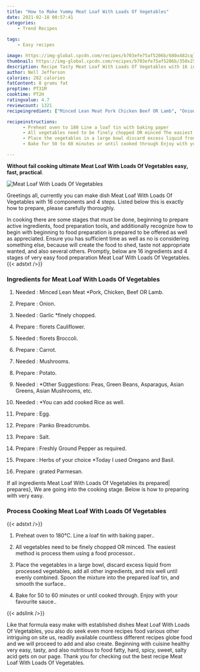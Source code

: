 ```yaml
---
title: "How to Make Yummy Meat Loaf With Loads Of Vegetables"
date: 2021-02-18 00:57:41
categories:
    - Trend Recipes
    
tags:
    - Easy recipes

image: https://img-global.cpcdn.com/recipes/b703efe75af5206b/680x482cq70/meat-loaf-with-loads-of-vegetables-recipe-main-photo.jpg
thumbnail: https://img-global.cpcdn.com/recipes/b703efe75af5206b/350x250cq70/meat-loaf-with-loads-of-vegetables-recipe-main-photo.jpg
description: Recipe Tasty Meat Loaf With Loads Of Vegetables with 16 ingredients and 4 stages of easy cooking.
author: Nell Jefferson
calories: 282 calories
fatContent: 8 grams fat
preptime: PT31M
cooktime: PT2H
ratingvalue: 4.7
reviewcount: 1321
recipeingredient: ["Minced Lean Meat Pork Chicken Beef OR Lamb", "Onion", "Garlic finely chopped", "florets Cauliflower", "florets Broccoli", "Carrot", "Mushrooms", "Potato", "Other Suggestions Peas Green Beans Asparagus Asian Greens Asian Mushrooms etc", "You can add cooked Rice as well", "Egg", "Panko Breadcrumbs", "Salt", "Freshly Ground Pepper as required", "Herbs of your choice Today I used Oregano and Basil", "grated Parmesan"]

recipeinstructions: 
      - Preheat oven to 180 Line a loaf tin with baking paper 
      - All vegetables need to be finely chopped OR minced The easiest method is process them using a food processor 
      - Place the vegetables in a large bowl discard excess liquid from processed vegetables add all other ingredients and mix well until evenly combined Spoon the mixture into the prepared loaf tin and smooth the surface 
      - Bake for 50 to 60 minutes or until cooked through Enjoy with your favourite sauce

---
```




**Without fail cooking ultimate Meat Loaf With Loads Of Vegetables easy, fast, practical**. 


![Meat Loaf With Loads Of Vegetables](https://img-global.cpcdn.com/recipes/b703efe75af5206b/680x482cq70/meat-loaf-with-loads-of-vegetables-recipe-main-photo.jpg "Meat Loaf With Loads Of Vegetables")




Greetings all, currently you can make dish Meat Loaf With Loads Of Vegetables with 16 components and 4 steps. Listed below this is exactly how to prepare, please carefully thoroughly.

In cooking there are some stages that must be done, beginning to prepare active ingredients, food preparation tools, and additionally recognize how to begin with beginning to food preparation is prepared to be offered as well as appreciated. Ensure you has sufficient time as well as no is considering something else, because will create the food to shed, taste not appropriate wanted, and also several others. Promptly, below are 16 ingredients and 4 stages of very easy food preparation Meat Loaf With Loads Of Vegetables.
{{< adstxt />}}

### Ingredients for Meat Loaf With Loads Of Vegetables


1. Needed  : Minced Lean Meat *Pork, Chicken, Beef OR Lamb.

1. Prepare  : Onion.

1. Needed  : Garlic *finely chopped.

1. Prepare  : florets Cauliflower.

1. Needed  : florets Broccoli.

1. Prepare  : Carrot.

1. Needed  : Mushrooms.

1. Prepare  : Potato.

1. Needed  : *Other Suggestions: Peas, Green Beans, Asparagus, Asian Greens, Asian Mushrooms, etc.

1. Needed  : *You can add cooked Rice as well.

1. Prepare  : Egg.

1. Prepare  : Panko Breadcrumbs.

1. Prepare  : Salt.

1. Prepare  : Freshly Ground Pepper as required.

1. Prepare  : Herbs of your choice *Today I used Oregano and Basil.

1. Prepare  : grated Parmesan.



If all ingredients Meat Loaf With Loads Of Vegetables its prepared| prepares}, We are going into the cooking stage. Below is how to preparing with very easy.

### Process Cooking Meat Loaf With Loads Of Vegetables

{{< adstxt />}}


1. Preheat oven to 180℃. Line a loaf tin with baking paper..



1. All vegetables need to be finely chopped OR minced. The easiest method is process them using a food processor..



1. Place the vegetables in a large bowl, discard excess liquid from processed vegetables, add all other ingredients, and mix well until evenly combined. Spoon the mixture into the prepared loaf tin, and smooth the surface..



1. Bake for 50 to 60 minutes or until cooked through. Enjoy with your favourite sauce..





{{< adslink />}}

Like that formula easy make with established dishes Meat Loaf With Loads Of Vegetables, you also do seek even more recipes food various other intriguing on site us, readily available countless different recipes globe food and we will proceed to add and also create. Beginning with cuisine healthy very easy, tasty, and also nutritious to food fatty, hard, spicy, sweet, salty acid gets on our page. Thank you for checking out the best recipe Meat Loaf With Loads Of Vegetables.

